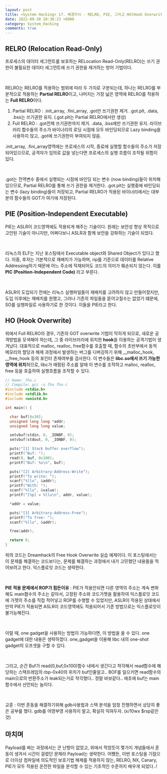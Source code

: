 ```yaml
---
layout: post
title: <System Hacking> 17. 배경지식 - RELRO, PIE, 그리고 HO(Hook Overwrite)
date: 2022-09-30 20:30:23 +0900
category: System_Hacking
comments: true
---
```


## RELRO (Relocation Read-Only)

프로세스의 데이터 세그먼트를 보호하는 RELocation Read-Only(RELRO)는 쓰기 권한이 불필요한 데이터 세그먼트에 쓰기 권한을 제거하는 방어 기법이다.

<br/>

RELRO는 RELRO를 적용하는 범위에 따라 두 가지로 구분되는데, 하나는 RELRO를 부분적으로 적용하는 **Partial RELRO**이고, 나머지는 가장 넓은 영역에 RELRO를 적용하는 **Full RELRO**이다.

1. Partial RELRO : .init_array, .fini_array, .got만 쓰기권한 제거. .got.plt, .data, .bss는 쓰기권한 유지. (.got.plt는 Partial RELRO에서만 생성)
2. Full RELRO : .got전체 쓰기권한까지 제거. .data, .bss에만 쓰기권한 유지. 라이브러리 함수들의 주소가 바이너리의 로딩 시점에 모두 바인딩되므로 Lazy binding을 사용하지 않고, .got에 쓰기권한이 부여되지 않음.

.init_array, .fini_array영역에는 프로세스의 시작, 종료에 실행할 함수들의 주소가 저장되어있으므로, 공격자가 임의로 값을 넣는다면 프로세스의 실행 흐름이 조작될 위험이 있다.

<br/>

.got는 전역변수 중에서 실행되는 시점에 바인딩 되는 변수 (now binding)들이 위치해있으므로, Partial RELRO를 통해 쓰기 권한을 제거한다. .got.plt는 실행중에 바인딩되는 변수 (lazy binding)들이 저장되고, Partial RELRO가 적용된 바이너리에서는 대부분의 함수들의 GOT가 여기에 저장된다.

## PIE (Position-Independent Executable)

PIE는 ASLR이 코드영역에도 적용되게 해주는 기술이다. 원래는 보안성 향상 목적으로 고안된 기술이 아니지만, 어쩌다보니 ASLR과 함께 보안을 강화하는 기술이 되었다. 

<br/>

리눅스의 ELF는 지난 포스팅에서 Executable object와 Shared Object가 있다고 했다. 이중, 후자는 기본적으로 재배치가 가능하며, rip를 기준으로 데이터를 Relative Addressing하기 때문에 어느 주소에 적재되어도 코드의 의미가 훼손되지 않는다. 이를 **PIC (Position-Independent Code)** 라고 부른다.

<br/>

ASLR이 도입되기 전에는 리눅스 실행파일들이 재배치를 고려하지 않고 만들어졌지만, 도입 이후에는 재배치를 원했고, 그러나 기존의 파일들을 뜯어고칠수는 없었기 떄문에, SO를 실행파일로 사용하기로 한 것이다. 이들을 PIE라고 한다.

## HO (Hook Overwrite)

위에서 Full RELRO의 경우, 기존의 GOT overwrite 기법이 막히게 되므로, 새로운 공격방법을 모색해야 하는데, 그 중 라이브러리에 위치한 **hook**을 이용하는 공격기법이 생겨났다. 대표적으로 malloc, realloc, free함수를 호출할 때, 함수의 초반부에서 동적 메모리의 할당과 해제 과정에서 발생하는 버그를 디버깅하기 위해 __malloc_hook, __free_hook 등의 포인터 존재여부를 검사한다. 이 변수들은 **libc.so에서 쓰기 가능한 영역에 위치**하므로, libc가 매핑된 주소를 알때 이 변수를 조작하고 malloc, realloc, free 등을 호출하여 실행흐름을 조작할 수 있다.

```c
// Name: fho.c
// Compile: gcc -o fho fho.c
#include <stdio.h>
#include <stdlib.h>
#include <unistd.h>

int main() {

  char buf[0x30];
  unsigned long long *addr;
  unsigned long long value;

  setvbuf(stdin, 0, _IONBF, 0);
  setvbuf(stdout, 0, _IONBF, 0);

  puts("[1] Stack buffer overflow");
  printf("Buf: ");
  read(0, buf, 0x100);
  printf("Buf: %s\n", buf);

  puts("[2] Arbitrary-Address-Write");
  printf("To write: ");
  scanf("%llu", &addr);
  printf("With: ");
  scanf("%llu", &value);
  printf("[%p] = %llu\n", addr, value);

  *addr = value;

  puts("[3] Arbitrary-Address-Free");
  printf("To free: ");
  scanf("%llu", &addr);

  free(addr);

  return 0;
}
```

위의 코드는 Dreamhack의 Free Hook Overwrite 실습 예제이다. 이 포스팅에서는 이 문제를 해결하는 코드보다는, 문제를 해결하는 과정에서 내가 고민했던 내용들을 적어보려고 한다. 익스플로잇 코드는 생략한다.

<br/>

**PIE 적용 문제에서 ROP가 힘든이유** : PIE가 적용안되면 다른 영역의 주소는 계속 변화해도 main함수의 주소는 같아서, 고정된 주소와 코드가젯을 활용하여 익스플로잇 코드에 가젯의 주소를 직접 적어넣고 ROP를 수행할 수 있었지만, ASLR이 적용된 상태에서 만약 PIE가 적용되면 ASLR이 코드영역에도 적용되어서 기존 방법으로는 익스플로잇이 불가능해진다.

<br/>

이럴 때, one gadget을 사용하는 방법이 가능하다면, 이 방법을 쓸 수 있다. one gadget에 대한 내용은 생략하겠다. one_gadget을 이용해 libc 내의 one-shot gadget의 오프셋을 구할 수 있다.

<br/>

그리고, 순간 Buf가 read(0,buf,0x100)함수 내에서 생긴다고 착각해서
read함수에 해당하는 스택프레임의 rbp-0x40의 위치가 buf인줄알고.. BOF를 일으키면 read함수의 main으로의 반환주소가 leak되는거로 착각했다.. 정말 바보같다.. 애초에 buf는 main함수에서 선언되는 놈이다.

<br/>

교훈 : 이번 혼동을 해결하기위해 gdb사용법과 스택 분석을 엄청 진행하면서 상당히 좋은 공부를 했다. gdb를 어영부영 사용하지 말고, 확실히 익혀두자. (x/10wx $rsp같은 것)

## 마치며

Payload를 짜는 과정에서는 큰 난항이 없었고, 위에서 적었듯이 몇가지 개념들에서 혼동이 생겨서 시간이 걸렸던 문제라 Payload는 생략한다. 어쨌든, 이번 포스팅을 기점으로 더이상 컴파일에 의도적인 보호기법 해제를 적용하지 않는, RELRO, NX, Canary, PIE가 모두 적용된 온전한 파일을 분석할 수 있는 기초적인 수준까지 배우게 되었다..!